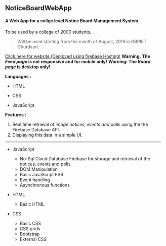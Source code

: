 ## NoticeBoardWebApp
#### A Web App for a collge level Notice Board Management System.
To be used by a college of 2000 students.

>Will be used starting from the month of August, 2019 in GBPIET Ghurdauri.

[Click here for website (Deployed using firebase Hosting)](https://notice-board-60616.firebaseapp.com)
**Warning: The *Feed page* is not responsive and for mobile only!**
**Warning: The *Board page* is desktop only!**                 

**Languages :** 

- HTML

- CSS

- JavaScript


**Features :**
1. Real time retrieval of *image notices, events and polls* using the the Firebase Database API.
2. Displaying this data in a simple UI.

---

- JavaScript
  - No-Sql Cloud Database Firebase for storage and retrieval of the notices, events and polls.
  - DOM Manipulation
  - Basic JavaScript ES6
  - Event handling
  - Asynchronous functions
  
- HTML
  - Basic HTML
  
- CSS
  - Basic CSS
  - CSS grids
  - Bootstrap
  - External CSS
